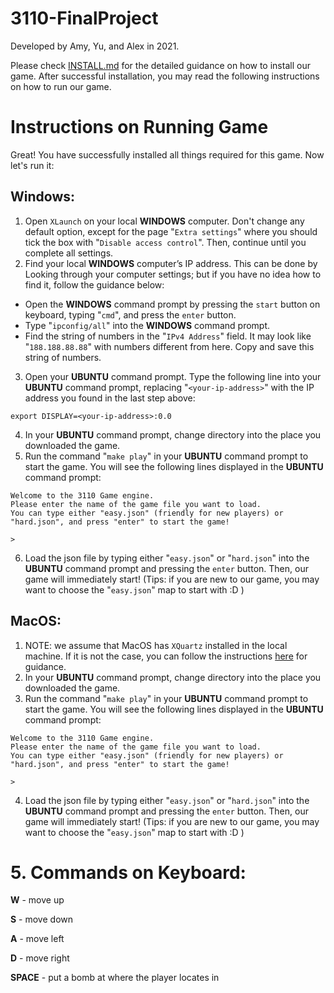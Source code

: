 # **3110-FinalProject**

Developed by Amy, Yu, and Alex in 2021.

Please check [INSTALL.md](https://github.com/AmyCui2333/3110-FinalProject/blob/main/INSTALL.md) for the detailed guidance on how to install our game. After successful installation, you may read the following instructions on how to run our game.

# Instructions on Running Game

Great! You have successfully installed all things required for this game. Now let's run it:

## **Windows**:
1. Open `XLaunch` on your local **WINDOWS** computer. Don't change any default option, except for the page "`Extra settings`" where you should tick the box with "`Disable access control`". Then, continue until you complete all settings.
2. Find your local **WINDOWS** computer’s IP address. This can be done by Looking through your computer settings; but if you have no idea how to find it, follow the guidance below:
- Open the **WINDOWS** command prompt by pressing the `start` button on keyboard, typing "`cmd`", and press the `enter` button.
- Type "`ipconfig/all`" into the **WINDOWS** command prompt.
- Find the string of numbers in the "`IPv4 Address`" field. It may look like "`188.188.88.88`" with numbers different from here. Copy and save this string of numbers.
3. Open your **UBUNTU** command prompt. Type the following line into your **UBUNTU** command prompt, replacing "`<your-ip-address>`" with the IP address you found in the last step above:
```
export DISPLAY=<your-ip-address>:0.0
```
4. In your **UBUNTU** command prompt, change directory into the place you downloaded the game.
5. Run the command "`make play`" in your **UBUNTU** command prompt to start the game. You will see the following lines displayed in the **UBUNTU** command prompt:
```
Welcome to the 3110 Game engine.
Please enter the name of the game file you want to load.
You can type either "easy.json" (friendly for new players) or "hard.json", and press "enter" to start the game!

>
```
6. Load the json file by typing either "`easy.json`" or "`hard.json`" into the **UBUNTU** command prompt and pressing the `enter` button. Then, our game will immediately start! (Tips: if you are new to our game, you may want to choose the "`easy.json`" map to start with :D )

## **MacOS**:
1. NOTE: we assume that MacOS has `XQuartz` installed in the local machine. If it is not the case, you can follow the instructions [here](https://www.xquartz.org/) for guidance.
2. In your **UBUNTU** command prompt, change directory into the place you downloaded the game.
3. Run the command "`make play`" in your **UBUNTU** command prompt to start the game. You will see the following lines displayed in the **UBUNTU** command prompt:
```
Welcome to the 3110 Game engine.
Please enter the name of the game file you want to load.
You can type either "easy.json" (friendly for new players) or "hard.json", and press "enter" to start the game!

>
```
4. Load the json file by typing either "`easy.json`" or "`hard.json`" into the **UBUNTU** command prompt and pressing the `enter` button. Then, our game will immediately start! (Tips: if you are new to our game, you may want to choose the "`easy.json`" map to start with :D )



# 5. Commands on Keyboard:
**W** - move up

**S** - move down

**A** - move left

**D** - move right

**SPACE** - put a bomb at where the player locates in
